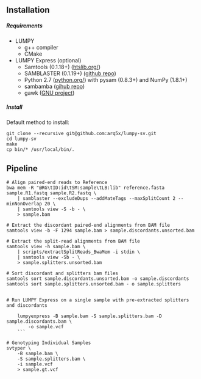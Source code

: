## Installation

##### Requirements
- LUMPY
    * g++ compiler
    * CMake
- LUMPY Express (optional)
    * Samtools (0.1.18+) ([htslib.org/](http://www.htslib.org/))
    * SAMBLASTER (0.1.19+) ([github repo](https://github.com/GregoryFaust/samblaster))
    * Python 2.7 ([python.org/](https://www.python.org/)) with pysam (0.8.3+) and NumPy (1.8.1+)
    * sambamba ([gihub repo](https://github.com/lomereiter/sambamba))
    * gawk ([GNU project](https://www.gnu.org/software/gawk/))

##### Install

Default method to install:

```
git clone --recursive git@github.com:arq5x/lumpy-sv.git
cd lumpy-sv
make
cp bin/* /usr/local/bin/.
```


## Pipeline

```
# Align paired-end reads to Reference
bwa mem -R "@RG\tID:id\tSM:sample\tLB:lib" reference.fasta sample.R1.fastq sample.R2.fastq \
    | samblaster --excludeDups --addMateTags --maxSplitCount 2 --minNonOverlap 20 \
    | samtools view -S -b - \
    > sample.bam

# Extract the discordant paired-end alignments from BAM file
samtools view -b -F 1294 sample.bam > sample.discordants.unsorted.bam

# Extract the split-read alignments from BAM file
samtools view -h sample.bam \
    | scripts/extractSplitReads_BwaMem -i stdin \
    | samtools view -Sb - \
    > sample.splitters.unsorted.bam

# Sort discordant and splitters bam files
samtools sort sample.discordants.unsorted.bam -o sample.discordants
samtools sort sample.splitters.unsorted.bam - o sample.splitters


# Run LUMPY Express on a single sample with pre-extracted splitters and discordants
   
    lumpyexpress -B sample.bam -S sample.splitters.bam -D sample.discordants.bam \
        -o sample.vcf
    ```

# Genotyping Individual Samples
svtyper \      
    -B sample.bam \
    -S sample.splitters.bam \
    -i sample.vcf
    > sample.gt.vcf
```
